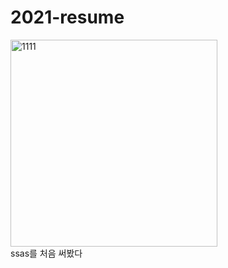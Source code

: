 # 2021-resume

<img width="331" alt="1111" src="https://user-images.githubusercontent.com/70610515/117912206-0cc9b780-b31a-11eb-8703-014e740d72df.PNG">
<br>
ssas를 처음 써봤다
